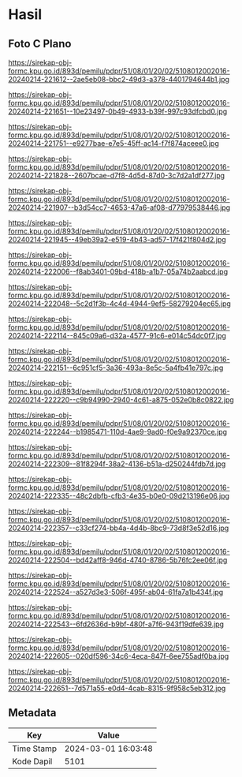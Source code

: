 # Hasil

## Foto C Plano

https://sirekap-obj-formc.kpu.go.id/893d/pemilu/pdpr/51/08/01/20/02/5108012002016-20240214-221612--2ae5eb08-bbc2-49d3-a378-4401794644b1.jpg

https://sirekap-obj-formc.kpu.go.id/893d/pemilu/pdpr/51/08/01/20/02/5108012002016-20240214-221651--10e23497-0b49-4933-b39f-997c93dfcbd0.jpg

https://sirekap-obj-formc.kpu.go.id/893d/pemilu/pdpr/51/08/01/20/02/5108012002016-20240214-221751--e9277bae-e7e5-45ff-ac14-f7f874aceee0.jpg

https://sirekap-obj-formc.kpu.go.id/893d/pemilu/pdpr/51/08/01/20/02/5108012002016-20240214-221828--2607bcae-d7f8-4d5d-87d0-3c7d2a1df277.jpg

https://sirekap-obj-formc.kpu.go.id/893d/pemilu/pdpr/51/08/01/20/02/5108012002016-20240214-221907--b3d54cc7-4653-47a6-af08-d77979538446.jpg

https://sirekap-obj-formc.kpu.go.id/893d/pemilu/pdpr/51/08/01/20/02/5108012002016-20240214-221945--49eb39a2-e519-4b43-ad57-17f421f804d2.jpg

https://sirekap-obj-formc.kpu.go.id/893d/pemilu/pdpr/51/08/01/20/02/5108012002016-20240214-222006--f8ab3401-09bd-418b-a1b7-05a74b2aabcd.jpg

https://sirekap-obj-formc.kpu.go.id/893d/pemilu/pdpr/51/08/01/20/02/5108012002016-20240214-222048--5c2d1f3b-4c4d-4944-9ef5-58279204ec65.jpg

https://sirekap-obj-formc.kpu.go.id/893d/pemilu/pdpr/51/08/01/20/02/5108012002016-20240214-222114--845c09a6-d32a-4577-91c6-e014c54dc0f7.jpg

https://sirekap-obj-formc.kpu.go.id/893d/pemilu/pdpr/51/08/01/20/02/5108012002016-20240214-222151--6c951cf5-3a36-493a-8e5c-5a4fb41e797c.jpg

https://sirekap-obj-formc.kpu.go.id/893d/pemilu/pdpr/51/08/01/20/02/5108012002016-20240214-222220--c9b94990-2940-4c61-a875-052e0b8c0822.jpg

https://sirekap-obj-formc.kpu.go.id/893d/pemilu/pdpr/51/08/01/20/02/5108012002016-20240214-222244--b1985471-110d-4ae9-9ad0-f0e9a92370ce.jpg

https://sirekap-obj-formc.kpu.go.id/893d/pemilu/pdpr/51/08/01/20/02/5108012002016-20240214-222309--81f8294f-38a2-4136-b51a-d250244fdb7d.jpg

https://sirekap-obj-formc.kpu.go.id/893d/pemilu/pdpr/51/08/01/20/02/5108012002016-20240214-222335--48c2dbfb-cfb3-4e35-b0e0-09d213196e06.jpg

https://sirekap-obj-formc.kpu.go.id/893d/pemilu/pdpr/51/08/01/20/02/5108012002016-20240214-222357--c33cf274-bb4a-4d4b-8bc9-73d8f3e52d16.jpg

https://sirekap-obj-formc.kpu.go.id/893d/pemilu/pdpr/51/08/01/20/02/5108012002016-20240214-222504--bd42aff8-946d-4740-8786-5b76fc2ee06f.jpg

https://sirekap-obj-formc.kpu.go.id/893d/pemilu/pdpr/51/08/01/20/02/5108012002016-20240214-222524--a527d3e3-506f-495f-ab04-61fa7a1b434f.jpg

https://sirekap-obj-formc.kpu.go.id/893d/pemilu/pdpr/51/08/01/20/02/5108012002016-20240214-222543--6fd2636d-b9bf-480f-a7f6-943f19dfe639.jpg

https://sirekap-obj-formc.kpu.go.id/893d/pemilu/pdpr/51/08/01/20/02/5108012002016-20240214-222605--020df596-34c6-4eca-847f-6ee755adf0ba.jpg

https://sirekap-obj-formc.kpu.go.id/893d/pemilu/pdpr/51/08/01/20/02/5108012002016-20240214-222651--7d571a55-e0d4-4cab-8315-9f958c5eb312.jpg


## Metadata

| Key        | Value               |
| ---------- | ------------------- |
| Time Stamp | 2024-03-01 16:03:48 |
| Kode Dapil | 5101                |



